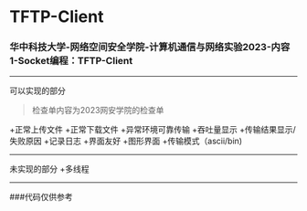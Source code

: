 # TFTP-Client
### 华中科技大学-**网络空间安全学院**-计算机通信与网络实验**2023**-内容1-Socket编程：TFTP-Client
***
可以实现的部分
> 检查单内容为2023网安学院的检查单

+正常上传文件
+正常下载文件
+异常环境可靠传输
+吞吐量显示
+传输结果显示/失败原因
+记录日志
+界面友好
+图形界面
+传输模式（ascii/bin)
***
未实现的部分
+多线程
***
###代码仅供参考
